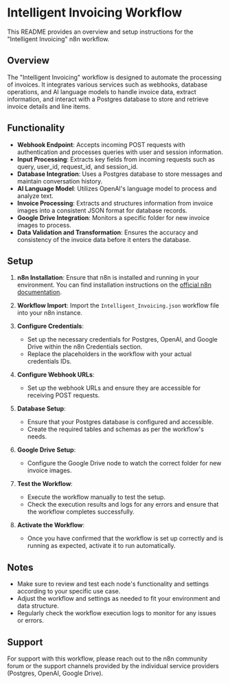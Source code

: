 # Intelligent Invoicing Workflow

This README provides an overview and setup instructions for the "Intelligent Invoicing" n8n workflow.

## Overview

The "Intelligent Invoicing" workflow is designed to automate the processing of invoices. It integrates various services such as webhooks, database operations, and AI language models to handle invoice data, extract information, and interact with a Postgres database to store and retrieve invoice details and line items.

## Functionality

- **Webhook Endpoint**: Accepts incoming POST requests with authentication and processes queries with user and session information.
- **Input Processing**: Extracts key fields from incoming requests such as query, user_id, request_id, and session_id.
- **Database Integration**: Uses a Postgres database to store messages and maintain conversation history.
- **AI Language Model**: Utilizes OpenAI's language model to process and analyze text.
- **Invoice Processing**: Extracts and structures information from invoice images into a consistent JSON format for database records.
- **Google Drive Integration**: Monitors a specific folder for new invoice images to process.
- **Data Validation and Transformation**: Ensures the accuracy and consistency of the invoice data before it enters the database.

## Setup

1. **n8n Installation**: Ensure that n8n is installed and running in your environment. You can find installation instructions on the [official n8n documentation](https://docs.n8n.io/getting-started/installation/).

2. **Workflow Import**: Import the `Intelligent_Invoicing.json` workflow file into your n8n instance.

3. **Configure Credentials**:
   - Set up the necessary credentials for Postgres, OpenAI, and Google Drive within the n8n Credentials section.
   - Replace the placeholders in the workflow with your actual credentials IDs.

4. **Configure Webhook URLs**:
   - Set up the webhook URLs and ensure they are accessible for receiving POST requests.

5. **Database Setup**:
   - Ensure that your Postgres database is configured and accessible.
   - Create the required tables and schemas as per the workflow's needs.

6. **Google Drive Setup**:
   - Configure the Google Drive node to watch the correct folder for new invoice images.

7. **Test the Workflow**:
   - Execute the workflow manually to test the setup.
   - Check the execution results and logs for any errors and ensure that the workflow completes successfully.

8. **Activate the Workflow**:
   - Once you have confirmed that the workflow is set up correctly and is running as expected, activate it to run automatically.

## Notes

- Make sure to review and test each node's functionality and settings according to your specific use case.
- Adjust the workflow and settings as needed to fit your environment and data structure.
- Regularly check the workflow execution logs to monitor for any issues or errors.

## Support

For support with this workflow, please reach out to the n8n community forum or the support channels provided by the individual service providers (Postgres, OpenAI, Google Drive).